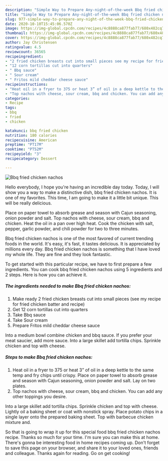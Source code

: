 ```yaml
---
description: "Simple Way to Prepare Any-night-of-the-week Bbq fried chicken nachos"
title: "Simple Way to Prepare Any-night-of-the-week Bbq fried chicken nachos"
slug: 977-simple-way-to-prepare-any-night-of-the-week-bbq-fried-chicken-nachos
date: 2020-10-10T15:45:06.570Z
image: https://img-global.cpcdn.com/recipes/4c8888ca877fab77/680x482cq70/bbq-fried-chicken-nachos-recipe-main-photo.jpg
thumbnail: https://img-global.cpcdn.com/recipes/4c8888ca877fab77/680x482cq70/bbq-fried-chicken-nachos-recipe-main-photo.jpg
cover: https://img-global.cpcdn.com/recipes/4c8888ca877fab77/680x482cq70/bbq-fried-chicken-nachos-recipe-main-photo.jpg
author: Jay Christensen
ratingvalue: 4.5
reviewcount: 36565
recipeingredient:
- "2 fried chicken breasts cut into small pieces see my recipe for fried chicken batter and recipe"
- "12 corn tortillas cut into quarters"
- " Bbq sauce"
- " Sour cream"
- " Fritos mild cheddar cheese sauce"
recipeinstructions:
- "Heat oil in a fryer to 375 or heat 3” of oil in a deep kettle to the same temp and fry chips until crispy. Place on paper towel to absorb grease and season with Cajun seasoning, onion powder and salt. Lay on two plates."
- "Top nachos with cheese, sour cream, bbq and chicken. You can add any other toppings you desire."
categories:
- Recipe
tags:
- bbq
- fried
- chicken

katakunci: bbq fried chicken 
nutrition: 180 calories
recipecuisine: American
preptime: "PT17M"
cooktime: "PT52M"
recipeyield: "3"
recipecategory: Dessert

---
```



![Bbq fried chicken nachos](https://img-global.cpcdn.com/recipes/4c8888ca877fab77/680x482cq70/bbq-fried-chicken-nachos-recipe-main-photo.jpg)

Hello everybody, I hope you're having an incredible day today. Today, I will show you a way to make a distinctive dish, bbq fried chicken nachos. It is one of my favorites. This time, I am going to make it a little bit unique. This will be really delicious.

Place on paper towel to absorb grease and season with Cajun seasoning, onion powder and salt. Top nachos with cheese, sour cream, bbq and chicken. Heat the oil in a pan over high heat. Cook the chicken with salt, pepper, garlic powder, and chili powder for two to three minutes.

Bbq fried chicken nachos is one of the most favored of current trending foods in the world. It's easy, it's fast, it tastes delicious. It is appreciated by millions every day. Bbq fried chicken nachos is something that I have loved my whole life. They are fine and they look fantastic.


To get started with this particular recipe, we have to first prepare a few ingredients. You can cook bbq fried chicken nachos using 5 ingredients and 2 steps. Here is how you can achieve it.

<!--inarticleads1-->

##### The ingredients needed to make Bbq fried chicken nachos:

1. Make ready 2 fried chicken breasts cut into small pieces (see my recipe for fried chicken batter and recipe)
1. Get 12 corn tortillas cut into quarters
1. Take  Bbq sauce
1. Take  Sour cream
1. Prepare  Fritos mild cheddar cheese sauce


Into a medium bowl combine chicken and bbq sauce. If you prefer your meat saucier, add more sauce. Into a large skillet add tortilla chips. Sprinkle chicken and top with cheese. 

<!--inarticleads2-->

##### Steps to make Bbq fried chicken nachos:

1. Heat oil in a fryer to 375 or heat 3” of oil in a deep kettle to the same temp and fry chips until crispy. Place on paper towel to absorb grease and season with Cajun seasoning, onion powder and salt. Lay on two plates.
1. Top nachos with cheese, sour cream, bbq and chicken. You can add any other toppings you desire.


Into a large skillet add tortilla chips. Sprinkle chicken and top with cheese. Lightly oil a baking sheet or coat with nonstick spray. Place potato chips in a single layer onto the prepared baking sheet. Top with barbecue chicken mixture and. 

So that is going to wrap it up for this special food bbq fried chicken nachos recipe. Thanks so much for your time. I'm sure you can make this at home. There's gonna be interesting food in home recipes coming up. Don't forget to save this page on your browser, and share it to your loved ones, friends and colleague. Thanks again for reading. Go on get cooking!

